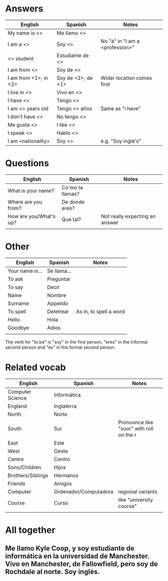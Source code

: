 # Answers
| English               | Spanish            | Notes                             |
| --------------------- | ------------------ | --------------------------------- |
| My name is <>         | Me llamo <>        |                                   |
| I am a <>             | Soy <>             | No "a" in "I am a \<profession\>" |
| <> student            | Estudiante de <>   |                                   |
| I am from <>          | Soy de <>          |                                   |
| I am from <1>, in <2> | Soy de <2>, de <1> | Wider location comes first        |
| I live in <>          | Vivo en <>         |                                   |
| I have <>             | Tengo <>           |                                   |
| I am <> years old     | Tengo <> años      | Same as "i have"                  |
| I don't have <>       | No tengo <>        |                                   |
| Me gusta <>           | I like <>          |                                   |
| I speak <>            | Hablo <>           |                                   |
| I am \<nationality\>  | Soy <>             | e.g. "Soy ingle's"                | 
# Questions
| English                | Spanish          | Notes                          |
| ---------------------- | ---------------- | ------------------------------ |
| What is your name?     | Co'mo te llamas? |                                |
| Where are you from?    | De donde eres?   |                                |
| How are you/What's up? | Que tal?         | Not really expecting an answer |
|                        |                  |                                |
# Other
| English | Spanish | Notes |
| ---- | ---- | ---- |
| Your name is... | Se llama... |  |
| To ask | Preguntar |  |
| To say | Decir |  |
| Name | Nombre |  |
| Surname | Appelido |  |
| To spell | Deletrear | As in, to spell a word |
| Hello | Hola |  |
| Goodbye | Adios |  |
|  |  |  |

The verb for "to be" is "soy" in the first person, "eres" in the informal second person and "es" in the formal second person.
# Related vocab
| English           | Spanish               | Notes                                    |
| ----------------- | --------------------- | ---------------------------------------- |
| Computer Science  | Informática           |                                          |
| England           | Inglaterra            |                                          |
| North             | Norte                 |                                          |
| South             | Sur                   | Pronounce like "soor" with roll on the r |
| East              | Este                  |                                          |
| West              | Oeste                 |                                          |
| Centre            | Centro                |                                          |
| Sons/Children     | Hijos                 |                                          |
| Brothers/Siblings | Hermanos              |                                          |
| Friends           | Amigos                |                                          |
| Computer          | Ordenador/Computadora | regional variants                        |
| Course            | Curso                 | like "university course"                 |
|                   |                       |                                          |
# All together
Me llamo Kyle Coop, y soy estudiante de informática en la universidad de Manchester. Vivo en Manchester, de Fallowfield, pero soy de Rochdale al norte. Soy inglés.
- 